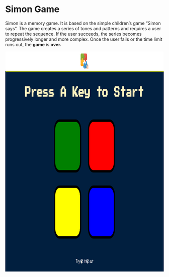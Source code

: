 # Simon Game
Simon is a memory game. It is based on the simple children’s game “Simon says”. The game creates a series of tones and patterns and requires a user to repeat the sequence. If the user succeeds, the series becomes progressively longer and more complex. Once the user fails or the time limit runs out, the <b>game</b> is <b>over.</b>


<img src="images/reference.png" height="700px">

